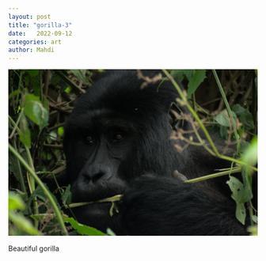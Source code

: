 ```yaml
---
layout: post
title: "gorilla-3"
date:   2022-09-12
categories: art
author: Mahdi
---
```


![gorilla-3](/img/arts/uganda/gorilla-3.jpg)

<span class='image-details'>
Beautiful gorilla
</span>
